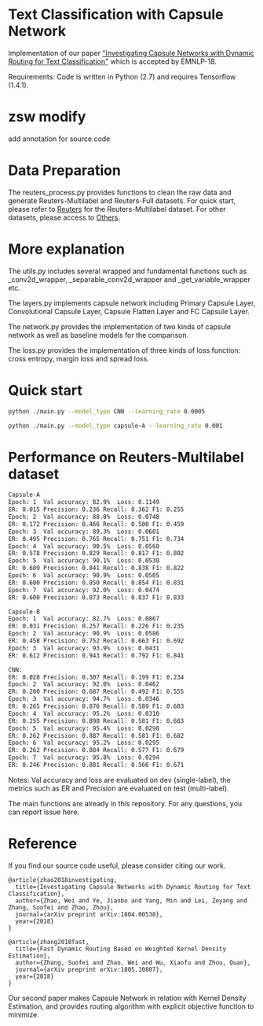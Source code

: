 # Text Classification with Capsule Network

Implementation of our paper 
["Investigating Capsule Networks with Dynamic Routing for Text Classification"](https://arxiv.org/pdf/1804.00538.pdf) which is accepted by EMNLP-18.

Requirements: Code is written in Python (2.7) and requires Tensorflow (1.4.1).

# zsw modify

add annotation for source code

# Data Preparation
The reuters_process.py provides functions to clean the raw data and generate Reuters-Multilabel and Reuters-Full datasets. For quick start, please refer to [Reuters](https://drive.google.com/open?id=1a4rB6B1FDf7epZZlwXIppaSA7Nr8wSpt) for the Reuters-Multilabel dataset. For other datasets, please access to [Others](https://drive.google.com/open?id=1fqbPmDUYzz7WAsjkVDdrfXWFI4beASBP).

# More explanation 
The utils.py includes several wrapped and fundamental functions such as _conv2d_wrapper, _separable_conv2d_wrapper and _get_variable_wrapper etc.

The layers.py implements capsule network including Primary Capsule Layer, Convolutional Capsule Layer, Capsule Flatten Layer and FC Capsule Layer.

The network.py provides the implementation of two kinds of capsule network as well as baseline models for the comparison.

The loss.py provides the implementation of three kinds of loss function: cross entropy, margin loss and spread loss.

# Quick start

```bash
python ./main.py --model_type CNN --learning_rate 0.0005

python ./main.py --model_type capsule-A --learning_rate 0.001
```

# Performance on Reuters-Multilabel dataset

```bash
Capsule-A
Epoch: 1  Val accuracy: 82.9%  Loss: 0.1149
ER: 0.015 Precision: 0.236 Recall: 0.362 F1: 0.255
Epoch: 2  Val accuracy: 88.8%  Loss: 0.0748
ER: 0.172 Precision: 0.466 Recall: 0.500 F1: 0.459
Epoch: 3  Val accuracy: 89.3%  Loss: 0.0601
ER: 0.495 Precision: 0.765 Recall: 0.751 F1: 0.734
Epoch: 4  Val accuracy: 90.5%  Loss: 0.0560
ER: 0.578 Precision: 0.829 Recall: 0.817 F1: 0.802
Epoch: 5  Val accuracy: 90.1%  Loss: 0.0530
ER: 0.609 Precision: 0.841 Recall: 0.838 F1: 0.822
Epoch: 6  Val accuracy: 90.9%  Loss: 0.0505
ER: 0.600 Precision: 0.850 Recall: 0.854 F1: 0.831
Epoch: 7  Val accuracy: 92.0%  Loss: 0.0474
ER: 0.600 Precision: 0.873 Recall: 0.837 F1: 0.833

Capsule-B
Epoch: 1  Val accuracy: 82.7%  Loss: 0.0867
ER: 0.031 Precision: 0.257 Recall: 0.226 F1: 0.235
Epoch: 2  Val accuracy: 90.9%  Loss: 0.0586
ER: 0.458 Precision: 0.752 Recall: 0.663 F1: 0.692
Epoch: 3  Val accuracy: 93.9%  Loss: 0.0431
ER: 0.612 Precision: 0.943 Recall: 0.792 F1: 0.841

CNN:
ER: 0.028 Precision: 0.307 Recall: 0.199 F1: 0.234
Epoch: 2  Val accuracy: 92.0%  Loss: 0.0462
ER: 0.200 Precision: 0.687 Recall: 0.492 F1: 0.555
Epoch: 3  Val accuracy: 94.7%  Loss: 0.0346
ER: 0.265 Precision: 0.876 Recall: 0.589 F1: 0.683
Epoch: 4  Val accuracy: 95.2%  Loss: 0.0310
ER: 0.255 Precision: 0.890 Recall: 0.581 F1: 0.683
Epoch: 5  Val accuracy: 95.4%  Loss: 0.0298
ER: 0.262 Precision: 0.887 Recall: 0.581 F1: 0.682
Epoch: 6  Val accuracy: 95.2%  Loss: 0.0295
ER: 0.262 Precision: 0.884 Recall: 0.577 F1: 0.679
Epoch: 7  Val accuracy: 95.8%  Loss: 0.0294
ER: 0.246 Precision: 0.881 Recall: 0.566 F1: 0.671
```

Notes: Val accuracy and loss are evaluated on dev (single-label), the metrics such as ER and Precision are evaluated on test (multi-label).

The main functions are already in this repository. For any questions, you can report issue here.

# Reference
If you find our source code useful, please consider citing our work.
```
@article{zhao2018investigating,
  title={Investigating Capsule Networks with Dynamic Routing for Text Classification},
  author={Zhao, Wei and Ye, Jianbo and Yang, Min and Lei, Zeyang and Zhang, Suofei and Zhao, Zhou},
  journal={arXiv preprint arXiv:1804.00538},
  year={2018}
}

@article{zhang2018fast,
  title={Fast Dynamic Routing Based on Weighted Kernel Density Estimation},
  author={Zhang, Suofei and Zhao, Wei and Wu, Xiaofu and Zhou, Quan},
  journal={arXiv preprint arXiv:1805.10807},
  year={2018}
}
```

Our second paper makes Capsule Network in relation with Kernel Density Estimation, and provides routing algorithm with explicit objective function to minimize.

